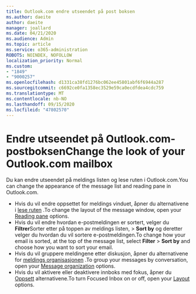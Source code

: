 ```yaml
---
title: Outlook.com endre utseendet på post boksen
ms.author: daeite
author: daeite
manager: joallard
ms.date: 04/21/2020
ms.audience: Admin
ms.topic: article
ms.service: o365-administration
ROBOTS: NOINDEX, NOFOLLOW
localization_priority: Normal
ms.custom:
- "1849"
- "9000257"
ms.openlocfilehash: d1331ca38fd1276bc062ee45801abf6f6944a287
ms.sourcegitcommit: c6692ce0fa1358ec3529e59ca0ecdfdea4cdc759
ms.translationtype: MT
ms.contentlocale: nb-NO
ms.lasthandoff: 09/15/2020
ms.locfileid: "47802570"
---
```

# <a name="change-the-look-of-your-outlookcom-mailbox"></a><span data-ttu-id="b9c82-102">Endre utseendet på Outlook.com-postboksen</span><span class="sxs-lookup"><span data-stu-id="b9c82-102">Change the look of your Outlook.com mailbox</span></span>

<span data-ttu-id="b9c82-103">Du kan endre utseendet på meldings listen og lese ruten i Outlook.com.</span><span class="sxs-lookup"><span data-stu-id="b9c82-103">You can change the appearance of the message list and reading pane in Outlook.com.</span></span>

- <span data-ttu-id="b9c82-104">Hvis du vil endre oppsettet for meldings vinduet, åpner du alternativene i [lese ruten](https://outlook.live.com/mail/options/mail/layout/readingPane) .</span><span class="sxs-lookup"><span data-stu-id="b9c82-104">To change the layout of the message window, open your [Reading pane](https://outlook.live.com/mail/options/mail/layout/readingPane) options.</span></span>
- <span data-ttu-id="b9c82-105">Hvis du vil endre hvordan e-postmeldingen er sortert, velger du **Filtrer**Sorter etter på toppen av meldings listen,  >  **Sort by** og deretter velger du hvordan du vil sortere e-postmeldingen.</span><span class="sxs-lookup"><span data-stu-id="b9c82-105">To change how your email is sorted, at the top of the message list, select **Filter** > **Sort by** and choose how you want to sort your email.</span></span>
- <span data-ttu-id="b9c82-106">Hvis du vil gruppere meldingene etter diskusjon, åpner du alternativene for [meldings organisasjonen](https://outlook.live.com/mail/options/mail/layout/conversations) .</span><span class="sxs-lookup"><span data-stu-id="b9c82-106">To group your messages by conversation, open your [Message organization](https://outlook.live.com/mail/options/mail/layout/conversations) options.</span></span>
- <span data-ttu-id="b9c82-107">Hvis du vil aktivere eller deaktivere innboks med fokus, åpner du [Oppsett](https://outlook.live.com/mail/options/mail/layout/focused) alternativene.</span><span class="sxs-lookup"><span data-stu-id="b9c82-107">To turn Focused Inbox on or off, open your [Layout](https://outlook.live.com/mail/options/mail/layout/focused) options.</span></span>